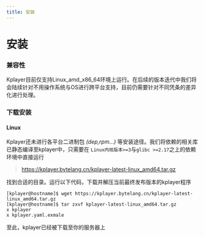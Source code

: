 ```yaml
---
title: 安装
---
```


安装
===

### 兼容性
Kplayer目前仅支持Linux_amd_x86_64环境上运行。在后续的版本迭代中我们将会陆续针对不用操作系统与OS进行跨平台支持，目前仍需要针对不同凭条的差异化进行处理。

### 下载安装

#### Linux
Kplayer还未进行各平台二进制包 *(dep,rpm...)* 等安装途径。我们将依赖的相关库已静态编译至kplayer中，只需要在 `Linux内核版本>=3`与`glibc >=2.17`之上的依赖环境中直接运行

> https://kplayer.bytelang.cn/kplayer-latest-linux_amd64.tar.gz

找到合适的目录。运行以下代码，下载并解压当前最终发布版本的kplayer程序
```shell script
[kplayer@hostname]$ wget https://kplayer.bytelang.cn/kplayer-latest-linux_amd64.tar.gz
[kplayer@hostname]$ tar zxvf kplayer-latest-linux_amd64.tar.gz
x kplayer
x kplayer.yaml.exmale
```

至此，kplayer已经被下载至你的服务器上
